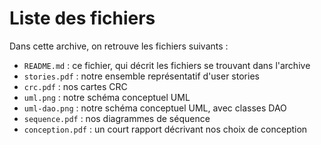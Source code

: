 # Liste des fichiers

Dans cette archive, on retrouve les fichiers suivants :
- `README.md` : ce fichier, qui décrit les fichiers se trouvant dans l'archive
- `stories.pdf` : notre ensemble représentatif d'user stories
- `crc.pdf` : nos cartes CRC
- `uml.png` : notre schéma conceptuel UML
- `uml-dao.png` : notre schéma conceptuel UML, avec classes DAO
- `sequence.pdf` : nos diagrammes de séquence
- `conception.pdf` : un court rapport décrivant nos choix de conception
